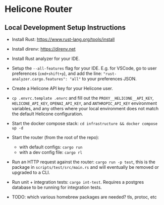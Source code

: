 # Helicone Router

## Local Development Setup Instructions

- Install Rust: https://www.rust-lang.org/tools/install
- Install direnv: https://direnv.net
- Install Rust analyzer for your IDE.
- Setup the `--all-features` flag for your IDE. E.g. for VSCode,
  go to user preferences (`cmd+shift+p`), and add the line:
  `"rust-analyzer.cargo.features": "all"` to your preferences JSON.
- Create a Helicone API key for your Helicone user.
- `cp .envrc.template .envrc` and fill out the `PROXY__HELICONE__API_KEY`,
  `HELICONE_API_KEY`, `OPENAI_API_KEY`, and `ANTHROPIC_API_KEY` environment
  variables, and any others where your local environment does not match the
  default Helicone configuration.
- Start the docker compose stack: `cd infrastructure && docker compose up -d`
- Start the router (from the root of the repo):
  - with default configs: `cargo run`
  - with a dev config file: `cargo rl`
- Run an HTTP request against the router: `cargo run -p test`, this is the
  package in `scripts/test/src/main.rs` and will eventually be removed or upgraded
  to a CLI.
- Run unit + integration tests: `cargo int-test`. Requires
  a postgres database to be running for integration tests.

- TODO: which various homebrew packages are needed? tls, protoc, etc
